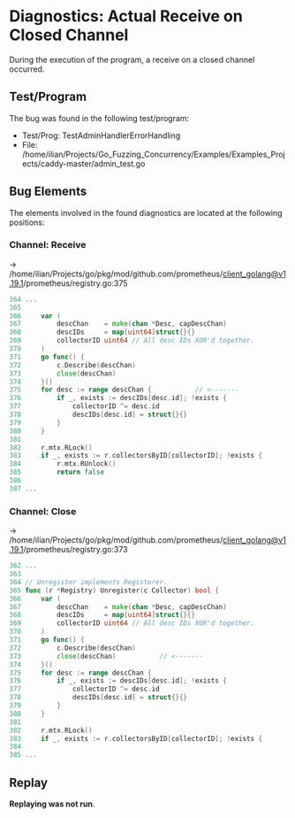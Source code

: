 # Diagnostics: Actual Receive on Closed Channel

During the execution of the program, a receive on a closed channel occurred.


## Test/Program
The bug was found in the following test/program:

- Test/Prog: TestAdminHandlerErrorHandling
- File: /home/ilian/Projects/Go_Fuzzing_Concurrency/Examples/Examples_Projects/caddy-master/admin_test.go

## Bug Elements
The elements involved in the found diagnostics are located at the following positions:

###  Channel: Receive
-> /home/ilian/Projects/go/pkg/mod/github.com/prometheus/client_golang@v1.19.1/prometheus/registry.go:375
```go
364 ...
365 
366 	var (
367 		descChan    = make(chan *Desc, capDescChan)
368 		descIDs     = map[uint64]struct{}{}
369 		collectorID uint64 // All desc IDs XOR'd together.
370 	)
371 	go func() {
372 		c.Describe(descChan)
373 		close(descChan)
374 	}()
375 	for desc := range descChan {           // <-------
376 		if _, exists := descIDs[desc.id]; !exists {
377 			collectorID ^= desc.id
378 			descIDs[desc.id] = struct{}{}
379 		}
380 	}
381 
382 	r.mtx.RLock()
383 	if _, exists := r.collectorsByID[collectorID]; !exists {
384 		r.mtx.RUnlock()
385 		return false
386 
387 ...
```


###  Channel: Close
-> /home/ilian/Projects/go/pkg/mod/github.com/prometheus/client_golang@v1.19.1/prometheus/registry.go:373
```go
362 ...
363 
364 // Unregister implements Registerer.
365 func (r *Registry) Unregister(c Collector) bool {
366 	var (
367 		descChan    = make(chan *Desc, capDescChan)
368 		descIDs     = map[uint64]struct{}{}
369 		collectorID uint64 // All desc IDs XOR'd together.
370 	)
371 	go func() {
372 		c.Describe(descChan)
373 		close(descChan)           // <-------
374 	}()
375 	for desc := range descChan {
376 		if _, exists := descIDs[desc.id]; !exists {
377 			collectorID ^= desc.id
378 			descIDs[desc.id] = struct{}{}
379 		}
380 	}
381 
382 	r.mtx.RLock()
383 	if _, exists := r.collectorsByID[collectorID]; !exists {
384 
385 ...
```


## Replay
**Replaying was not run**.

